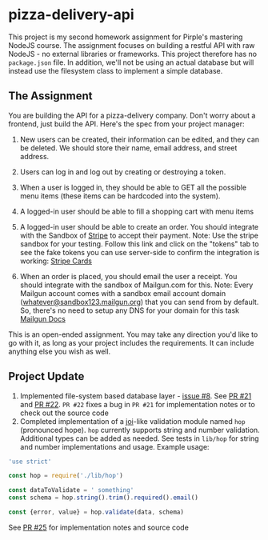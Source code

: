 # pizza-delivery-api
This project is my second homework assignment for Pirple's mastering NodeJS course. The assignment focuses on building a restful API with raw NodeJS - no external libraries or frameworks.
This project therefore has no `package.json` file. In addition, we'll not be using an actual database but will instead use the filesystem class to implement a simple database.

## The Assignment
You are building the API for a pizza-delivery company. Don't worry about a frontend, just build the API. Here's the spec from your project manager: 

1. New users can be created, their information can be edited, and they can be deleted. We should store their name, email address, and street address.

2. Users can log in and log out by creating or destroying a token.

3. When a user is logged in, they should be able to GET all the possible menu items (these items can be hardcoded into the system). 

4. A logged-in user should be able to fill a shopping cart with menu items

5. A logged-in user should be able to create an order. You should integrate with the Sandbox of [Stripe](Stripe.com) to accept their payment. Note: Use the stripe sandbox for your testing. Follow this link and click on the "tokens" tab to see the fake tokens you can use server-side to confirm the integration is working: [Stripe Cards](https://stripe.com/docs/testing#cards)

6. When an order is placed, you should email the user a receipt. You should integrate with the sandbox of Mailgun.com for this. Note: Every Mailgun account comes with a sandbox email account domain (whatever@sandbox123.mailgun.org) that you can send from by default. So, there's no need to setup any DNS for your domain for this task [Mailgun Docs](https://documentation.mailgun.com/en/latest/faqs.html#how-do-i-pick-a-domain-name-for-my-mailgun-account)

This is an open-ended assignment. You may take any direction you'd like to go with it, as long as your project includes the requirements. It can include anything else you wish as well. 

## Project Update
1. Implemented file-system based database layer - [issue #8](https://github.com/biblicalph/pizza-delivery-api/issues/8). See [PR #21](https://github.com/biblicalph/pizza-delivery-api/pull/21) and [PR #22](https://github.com/biblicalph/pizza-delivery-api/pull/22). `PR #22` fixes a bug in `PR #21` for implementation notes or to check out the source code
2. Completed implementation of a [joi](https://github.com/hapijs/joi)-like validation module named `hop` (pronounced hope). `hop` currently supports string and number validation. Additional types can be added as needed. See tests in `lib/hop` for string and number implementations and usage. Example usage:
```javascript
'use strict'

const hop = require('./lib/hop')

const dataToValidate = ' something'
const schema = hop.string().trim().required().email()

const {error, value} = hop.validate(data, schema)
```

See [PR #25](https://github.com/biblicalph/pizza-delivery-api/issues/25) for implementation notes and source code

